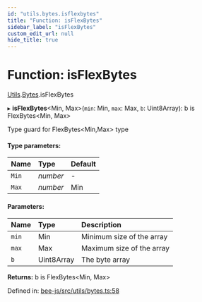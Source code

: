 ```yaml
---
id: "utils.bytes.isflexbytes"
title: "Function: isFlexBytes"
sidebar_label: "isFlexBytes"
custom_edit_url: null
hide_title: true
---
```


# Function: isFlexBytes

[Utils](../modules/utils.md).[Bytes](../modules/utils.bytes.md).isFlexBytes

▸ **isFlexBytes**<Min, Max\>(`min`: Min, `max`: Max, `b`: Uint8Array): b is FlexBytes<Min, Max\>

Type guard for FlexBytes<Min,Max\> type

#### Type parameters:

Name | Type | Default |
:------ | :------ | :------ |
`Min` | *number* | - |
`Max` | *number* | Min |

#### Parameters:

Name | Type | Description |
:------ | :------ | :------ |
`min` | Min | Minimum size of the array   |
`max` | Max | Maximum size of the array   |
`b` | Uint8Array | The byte array    |

**Returns:** b is FlexBytes<Min, Max\>

Defined in: [bee-js/src/utils/bytes.ts:58](https://github.com/ethersphere/bee-js/blob/ce4d3fa/src/utils/bytes.ts#L58)
